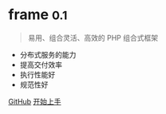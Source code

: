 # frame <small>0.1</small>

> 易用、组合灵活、高效的 PHP 组合式框架

- 分布式服务的能力
- 提高交付效率
- 执行性能好
- 规范性好

[GitHub](https://github.com/smarty-kiki/frame/)
[开始上手](intro)
